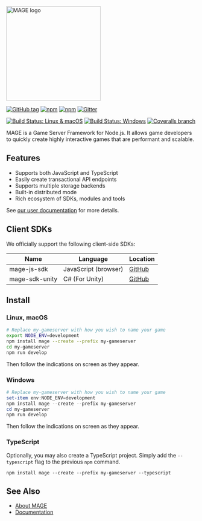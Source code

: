<img src="https://github.com/mage/mage/raw/master/logo.png" alt="MAGE logo" width="250" height="250" />

[![GitHub tag](https://img.shields.io/github/tag/mage/mage.svg?style=flat-square)](https://github.com/mage/mage/releases/latest)
[![npm](https://img.shields.io/npm/v/mage.svg?style=flat-square)](https://www.npmjs.com/package/mage)
[![npm](https://img.shields.io/npm/dt/mage.svg?style=flat-square)](https://www.npmjs.com/package/mage)
[![Gitter](https://img.shields.io/gitter/room/mage/mage.svg?style=flat-square)](https://gitter.im/mage/mage)

[![Build Status: Linux & macOS](https://img.shields.io/travis/mage/mage.svg?style=flat-square&label=ci%20linux%2Fmacos)](https://travis-ci.org/mage/mage)
[![Build Status: Windows](https://img.shields.io/appveyor/ci/mage/mage/master.svg?style=flat-square&label=ci%20windows)](https://ci.appveyor.com/project/mage/mage/branch/master)
[![Coveralls branch](https://img.shields.io/coveralls/mage/mage/master.svg?style=flat-square)](https://coveralls.io/github/mage/mage)

MAGE is a Game Server Framework for Node.js. It allows game developers to quickly create
highly interactive games that are performant and scalable.

Features
---------

  - Supports both JavaScript and TypeScript
  - Easily create transactional API endpoints
  - Supports multiple storage backends
  - Built-in distributed mode
  - Rich ecosystem of SDKs, modules and tools

See [our user documentation](https://mage.github.io/mage/#introduction) for more details.

Client SDKs
------------

We officially support the following client-side SDKs:

| Name             | Language             | Location                                           |
| ---------------- | -------------------- | -------------------------------------------------- |
| mage-js-sdk      | JavaScript (browser) | [GitHub](https://github.com/mage/mage-sdk-js)      |
| mage-sdk-unity   | C# (For Unity)       | [GitHub](https://github.com/mage/mage-sdk-unity)   |

Install
-------

### Linux, macOS

```bash
# Replace my-gameserver with how you wish to name your game
export NODE_ENV=development
npm install mage --create --prefix my-gameserver
cd my-gameserver
npm run develop
```

Then follow the indications on screen as they appear.

### Windows

```powershell
# Replace my-gameserver with how you wish to name your game
set-item env:NODE_ENV=development
npm install mage --create --prefix my-gameserver
cd my-gameserver
npm run develop
```

Then follow the indications on screen as they appear.

### TypeScript

Optionally, you may also create a TypeScript project. Simply
add the `--typescript` flag to the previous `npm` command.

```shell
npm install mage --create --prefix my-gameserver --typescript
```

See Also
---------

* [About MAGE](https://wizcorp.jp/mage)
* [Documentation](https://mage.github.io/mage)
